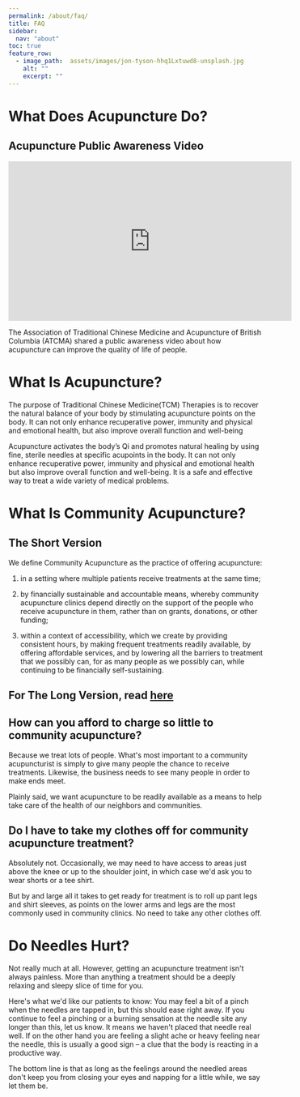 ```yaml
---
permalink: /about/faq/
title: FAQ
sidebar:
  nav: "about"
toc: true
feature_row:
  - image_path:  assets/images/jon-tyson-hhq1Lxtuwd8-unsplash.jpg
    alt: ""
    excerpt: ""
---
```


# What Does Acupuncture Do?

## Acupuncture Public Awareness Video
<iframe width="560" height="315" src="https://www.youtube.com/embed/udak0DDgyek" frameborder="0" allow="accelerometer; autoplay; encrypted-media; gyroscope; picture-in-picture" allowfullscreen></iframe>

The Association of Traditional Chinese Medicine and Acupuncture of British Columbia (ATCMA) shared a public awareness video about how acupuncture can improve the quality of life of people.


# What Is Acupuncture?

The purpose of Traditional Chinese Medicine(TCM) Therapies is to recover the natural balance of your body by stimulating acupuncture points on the body. It can not only enhance recuperative power, immunity and physical and emotional health, but also improve overall function and well-being

Acupuncture activates the body’s Qi and promotes natural healing by using fine, sterile needles at specific acupoints in the body. It can not only enhance recuperative power, immunity and physical and emotional health but also improve overall function and well-being. It is a safe and effective way to treat a wide variety of medical problems. 

# What Is Community Acupuncture?
## The Short Version

We define Community Acupuncture as the practice of offering acupuncture:
1) in a setting where multiple patients receive treatments at the same time;

2) by financially sustainable and accountable means, whereby community acupuncture clinics depend directly on the support of the people who receive acupuncture in them, rather than on grants, donations, or other funding;

3) within a context of accessibility, which we create by providing consistent hours, by making frequent treatments readily available, by offering affordable services, and by lowering all the barriers to treatment that we possibly can, for as many people as we possibly can, while continuing to be financially self-sustaining.

## For The Long Version, read [here](https://www.pocacoop.com/what-is-ca-long-answer)

## How can you afford to charge so little to community acupuncture? 
Because we treat lots of people.  What's most important to a community acupuncturist is simply to give many people the chance to receive treatments. Likewise, the business needs to see many people in order to make ends meet.

Plainly said, we want acupuncture to be readily available as a means to help take care of the health of our neighbors and communities.

## Do I have to take my clothes off for community acupuncture treatment?
Absolutely not.  Occasionally, we may need to have access to areas just above the knee or up to the shoulder joint, in which case we'd ask you to wear shorts or a tee shirt. 

But by and large all it takes to get ready for treatment is to roll up pant legs and shirt sleeves, as points on the lower arms and legs are the most commonly used in community clinics.  No need to take any other clothes off.

# Do Needles Hurt?

Not really much at all. However, getting an acupuncture treatment isn't always painless. More than anything a treatment should be a deeply relaxing and sleepy slice of time for you.

Here's what we'd like our patients to know: You may feel a bit of a pinch when the needles are tapped in, but this should ease right away. If you continue to feel a pinching or a burning sensation at the needle site any longer than this, let us know. It means we haven't placed that needle real well. If on the other hand you are feeling a slight ache or heavy feeling near the needle, this is usually a good sign – a clue that the body is reacting in a productive way.
 
The bottom line is that as long as the feelings around the needled areas don't keep you from closing your eyes and napping for a little while, we say let them be.
 
